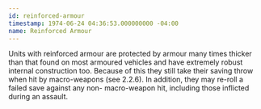 ```yaml
---
id: reinforced-armour
timestamp: 1974-06-24 04:36:53.000000000 -04:00
name: Reinforced Armour
---
```

<p>Units with reinforced armour are protected by armour many times thicker than that found on most armoured vehicles and have extremely robust internal construction too. Because of this they still take their saving throw when hit by macro-weapons (see 2.2.6). In addition, they may re-roll a failed save against any non- macro-weapon hit, including those inflicted during an assault.</p>